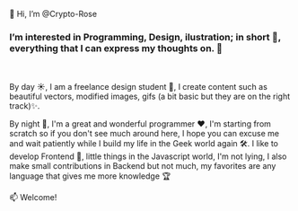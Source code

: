 👋 Hi, I’m @Crypto-Rose

<h3>I’m interested in Programming, Design, ilustration; in short 👀, everything that I can express my thoughts on. 🌱</h3>  <br/><br/>
By day ☀, I am a freelance design student 🌌, I create content such as beautiful vectors, modified images, gifs (a bit basic but they are on the right track)✨.

By night 🌙, I'm a great and wonderful programmer ❤, I'm starting from scratch so if you don't see much around here, I hope you can excuse me and wait patiently while I build my life in the Geek world again 🛠.
I like to develop Frontend 🎪, little things in the Javascript world, I'm not lying, I also make small contributions in Backend but not much, my favorites are any language that gives me more knowledge 🏆


📫 Welcome!
